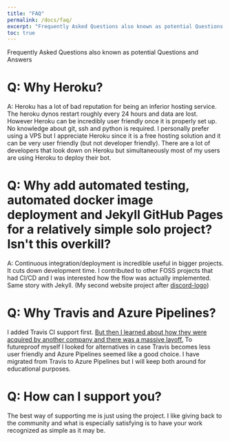 ```yaml
---
title: "FAQ"
permalink: /docs/faq/
excerpt: "Frequently Asked Questions also known as potential Questions and Answers"
toc: true
---
```


Frequently Asked Questions also known as potential Questions and Answers

# Q: Why Heroku?  
A: Heroku has a lot of bad reputation for being an inferior hosting service. The heroku dynos restart roughly every 24 hours and data are lost. However Heroku can be incredibly user friendly once it is properly set up. No knowledge about git, ssh and python is required. I personally prefer using a VPS but I appreciate Heroku since it is a free hosting solution and it can be very user friendly (but not developer friendly). There are a lot of developers that look down on Heroku but simultaneously most of my users are using Heroku to deploy their bot.

# Q: Why add automated testing, automated docker image deployment and Jekyll GitHub Pages for a relatively simple solo project? Isn't this overkill?  
A: Continuous integration/deployment is incredible useful in bigger projects. It cuts down development time. I contributed to other FOSS projects that had CI/CD and I was interested how the flow was actually implemented. Same story with Jekyll. (My second website project after [discord-logo](https://nntin.github.io/discord-logo))

# Q: Why Travis and Azure Pipelines?  
I added Travis CI support first. [But then I learned about how they were acquired by another company and there was a massive layoff.](https://twitter.com/carmatrocity/status/1098538649908666368) To futureproof myself I looked for alternatives in case Travis becomes less user friendly and Azure Pipelines seemed like a good choice. I have migrated from Travis to Azure Pipelines but I will keep both around for educational purposes.

# Q: How can I support you?
The best way of supporting me is just using the project. I like giving back to the community and what is especially satisfying is to have your work recognized as simple as it may be.
